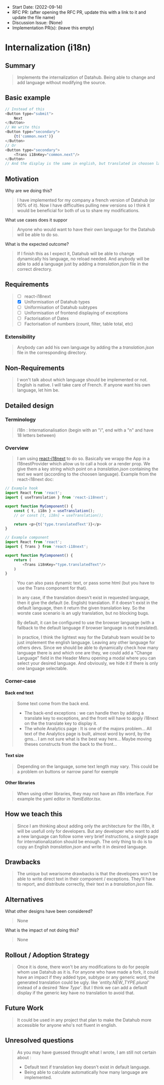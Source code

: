 - Start Date: (2022-09-14)
- RFC PR: (after opening the RFC PR, update this with a link to it and update the file name)
- Discussion Issue: (None)
- Implementation PR(s): (leave this empty)

# Internalization (i18n)

## Summary
> Implements the internalization of Datahub.
> Being able to change and add language without modifying the source.

## Basic example
```javascript
// Instead of this
<Button type="submit">
    Next
</Button>
// We write this
<Button type="secondary">
    {t('common.next')}
</Button>
// Or
<Button type="secondary">
    <Trans i18nKey="common.next"/>
</Button>
// And the display is the same in english, but translated in choosen language.
```

## Motivation
Why are we doing this?
> I have implemented for my company a french version of Datahub (or 90% of it). 
> Now I have difficulties pulling new versions so I think it would be beneficial for both of 
> us to share my modifications.
>
What use cases does it suppor
> Anyone who would want to have their own language for the Datahub will be able to do so.
>
What is the expected outcome?
> If I finish this as I expect it, Datahub will be able to change dynamically his language, no reload needed.
> And anybody will be able to add a language just by adding a *translation.json* file in the correct directory.
>

## Requirements
> - [ ] react-i18next
> - [x] Uniformisation of Datahub types
> - [ ] Uniformisation of Datahub subtypes
> - [ ] Uniformisation of frontend displaying of exceptions
> - [ ] Factorisation of Dates
> - [ ] Factorisation of numbers (count, filter, table total, etc)

### Extensibility
> Anybody can add his own language by adding the a *translation.json* file in the corresponding directory.

## Non-Requirements
> I won't talk about which language should be implemented or not. English is native. 
> I will take care of French. If anyone want his own language, let him be. 

## Detailed design

### Terminology
> i18n : Internationalisation (begin with an "i", end with a "n" and have 18 letters between)
>

### Overview
> I am using [react-i18next](https://react.i18next.com/) to do so. Basically we wrapp the App in a I18nestProvider
> which allow us to call a hook or a render prop. We give them a key string which point on a *translation.json*
> containing the text we want (according to the choosen language). Example from the react-i18next doc:
```javascript
// Example hook
import React from 'react';
import { useTranslation } from 'react-i18next';

export function MyComponent() {
    const { t, i18n } = useTranslation();
    // or const [t, i18n] = useTranslation();

    return <p>{t('type.translatedText')}</p>
}
```
```javascript
// Example component
import React from 'react';
import { Trans } from 'react-i18next';

export function MyComponent() {
    return (
        <Trans i18nKey="type.translatedText"/>
    )
}
```
> You can also pass dynamic text, or pass some html (but you have to use the Trans component for that).
> 

> In any case, if the translation doesn't exist in requested language, then it give the default (ie. English) translation.
> If it doesn't exist in the default language, then it return the given translation key.
> So the worste case scenario is an ugly translation, but no blocking bugs.
>

> By default, it can be configured to use the browser language
> (with a fallback to the default language if browser language is not translated).
>

> In practice, I think the lightest way for the Datahub team would be to just implement the english language. 
> Leaving any other language for others devs. Since we should be able to dynamically check how many language there is and which one are they,
> we could add a "Change Language" field in the Header Menu opening a modal where you can select your desired language.
> And obviously, we hide it if there is only one language selectable.


### Corner-case

#### Back end text
> Some text come from the back end.
> - The back-end exceptions : we can handle then by adding a translate key to exceptions, and the front will 
> have to apply i18next on the the translate key to display it.
> - The whole Analytics page : It is one of the majors problem... All text of the Analytics page is built, 
> almost word by word, by the gms... I am not sure what is the best way here... Maybe moving theses constructs 
> from the back to the front...

#### Text size
> Depending on the language, some text length may vary. This could be a problem on buttons or narrow panel for exemple
> 

#### Other libraries
> When using other libraries, they may not have an i18n interface. For example the yaml editor in *YamlEditor.tsx*.
> 

## How we teach this
> Since I am thinking about adding only the architecture for the i18n, it will be usefull only for developers.
> But any developer who want to add a new language can follow some very brief instructions, a single page for internationalization 
> should be enough. The only thing to do is to copy an English *translation.json* and write it in desired language.
>

## Drawbacks
> The unique but wearisome drawbacks is that the developers won't be able to write direct text in their 
> component / exceptions. They'll have to report, and distribute correctly, their text in a *translation.json* file.
> 

## Alternatives
What other designs have been considered?
> None
>

What is the impact of not doing this?
> None
>

## Rollout / Adoption Strategy
> Once it is done, there won't be any modifications to do for people whom use Datahub as it is.
> For anyone who have made a fork, it could have an impact if they added type, subtype or any generic word,
> the generated translation could be ugly. like *'entity.NEW_TYPE.plural'* instead of a desired *'New Type'*.
> But I think we can add a default display if the generic key have no translation to avoid that.
> 

## Future Work
> It could be used in any project that plan to make the Datahub more accessible for anyone who's not fluent in english.

## Unresolved questions
> As you may have guessed throught what I wrote, I am still not certain about :
> - Default text if translation key doesn't exist in default language.
> - Being able to calculate automatically how many language are implemented.